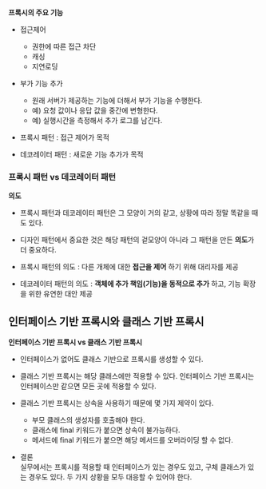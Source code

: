 **프록시의 주요 기능**
- 접근제어
  - 권한에 따른 접근 차단
  - 캐싱
  - 지연로딩
- 부가 기능 추가
  - 원래 서버가 제공하는 기능에 더해서 부가 기능을 수행한다.
  - 예) 요청 값이나 응답 값을 중간에 변형한다.
  - 예) 실행시간을 측정해서 추가 로그를 남긴다.

- 프록시 패턴 : 접근 제어가 목적
- 데코레이터 패턴 : 새로운 기능 추가가 목적

### 프록시 패턴 vs 데코레이터 패턴
**의도**
- 프록시 패턴과 데코레이터 패턴은 그 모양이 거의 같고, 상황에 따라 정말 똑같을 때도 있다. 
- 디자인 패턴에서 중요한 것은 해당 패턴의 겉모양이 아니라 그 패턴을 만든 **의도**가 더 중요하다.

- 프록시 패턴의 의도 : 다른 개체에 대한 **접근을 제어** 하기 위해 대리자를 제공
- 데코레이터 패턴의 의도 : **객체에 추가 책임(기능)을 동적으로 추가** 하고, 기능 확장을 위한 유연한 대안 제공

## 인터페이스 기반 프록시와 클래스 기반 프록시
**인터페이스 기반 프록시 vs 클래스 기반 프록시**
- 인터페이스가 없어도 클래스 기반으로 프록시를 생성할 수 있다.
- 클래스 기반 프록시는 해당 클래스에만 적용할 수 있다. 인터페이스 기반 프록시는 인터페이스만 같으면 모든 곳에 적용할 수 있다.
- 클래스 기반 프록시는 상속을 사용하기 때문에 몇 가지 제약이 있다.
  - 부모 클래스의 생성자를 호출해야 한다.
  - 클래스에 final 키워드가 붙으면 상속이 불가능하다.
  - 메서드에 final 키워드가 붙으면 해당 메서드를 오버라이딩 할 수 없다.

- 결론  
실무에서는 프록시를 적용할 때 인터페이스가 있는 경우도 있고, 구체 클래스가 있는 경우도 있다. 두 가지 상황을 모두 대응할 수 있어야 한다.
